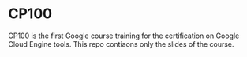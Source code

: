 # CP100

CP100 is the first Google course training for the certification on Google Cloud Engine tools. This repo contiaons only the slides of the course.

